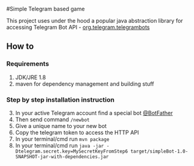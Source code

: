 #Simple Telegram based game

This project uses under the hood a popular java abstraction library for accessing Telegram Bot API - [org.telegram.telegrambots](https://github.com/rubenlagus/TelegramBots)

## How to

### Requirements
1. JDK/JRE 1.8
2. maven for dependency management and building stuff

### Step by step installation instruction
3. In your active Telegram account find a special bot [@BotFather](https://telegram.me/BotFather)
4. Then send command `/newbot`
5. Give a unique name to your new bot
6. Copy the telegram token to access the HTTP API
7. In your terminal/cmd run `mvn package`
8. In your terminal/cmd run `java -jar -Dtelegram.secret.key=MySecretKeyFromStep6 target/simpleBot-1.0-SNAPSHOT-jar-with-dependencies.jar`
